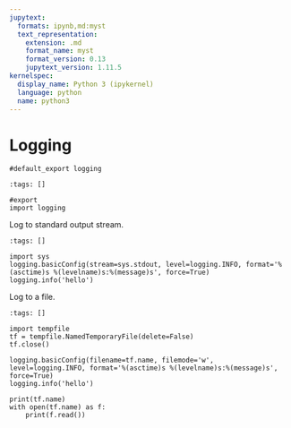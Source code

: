 ```yaml
---
jupytext:
  formats: ipynb,md:myst
  text_representation:
    extension: .md
    format_name: myst
    format_version: 0.13
    jupytext_version: 1.11.5
kernelspec:
  display_name: Python 3 (ipykernel)
  language: python
  name: python3
---
```


# Logging

```{code-cell} ipython3
#default_export logging
```

```{code-cell} ipython3
:tags: []

#export
import logging
```

Log to standard output stream.

```{code-cell} ipython3
:tags: []

import sys
logging.basicConfig(stream=sys.stdout, level=logging.INFO, format='%(asctime)s %(levelname)s:%(message)s', force=True)
logging.info('hello')
```

Log to a file.

```{code-cell} ipython3
:tags: []

import tempfile
tf = tempfile.NamedTemporaryFile(delete=False)
tf.close()

logging.basicConfig(filename=tf.name, filemode='w', level=logging.INFO, format='%(asctime)s %(levelname)s:%(message)s', force=True)
logging.info('hello')

print(tf.name)
with open(tf.name) as f:
    print(f.read())
```
